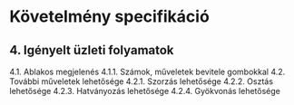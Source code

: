 <h1>Követelmény specifikáció</h1>

<h2>4. Igényelt üzleti folyamatok</h2>
   4.1. Ablakos megjelenés
   4.1.1. Számok, műveletek bevitele gombokkal
   4.2. További műveletek lehetősége
   4.2.1. Szorzás lehetősége
   4.2.2. Osztás lehetősége
   4.2.3. Hatványozás lehetősége
   4.2.4. Gyökvonás lehetősége